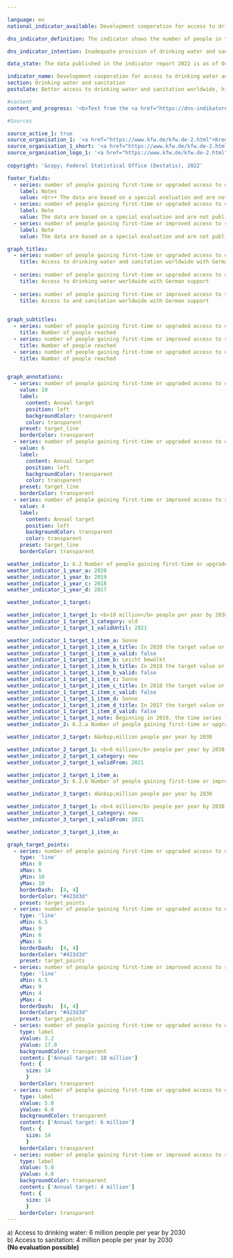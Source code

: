 ```yaml
---

language: en    
national_indicator_available: Development cooperation for access to drinking water and sanitation    

dns_indicator_definition: The indicator shows the number of people in the relevant reference year who obtained first-time or improved access to drinking water (6.2.a) and/or sanitation (6.2.b) as a direct result of German support.    

dns_indicator_intention: Inadequate provision of drinking water and sanitary facilities has far-reaching consequences for human nutrition and health.<br>The target of the German Government is that ten million people worldwide should, with German support, obtain access to drinking water and sanitation each year up to 2030. This target has now been further refined, and now six million people worldwide are to obtain access to drinking water with German support each year until 2030, while four million people in the world are to obtain access to sanitation each year with German support.    

data_state: The data published in the indicator report 2022 is as of Oct 31 2022. The data shown on this platform is updated regularly, so that more current data may be available online than published in the <a href="https://dns-indikatoren.de/assets/publications/reports/en/2022.pdf">indicator report 2022</a>.    

indicator_name: Development cooperation for access to drinking water and sanitation    
section: Drinking water and sanitation    
postulate: Better access to drinking water and sanitation worldwide, higher (safer) quality    

#content     
content_and_progress: '<b>Text from the <a href="https://dns-indikatoren.de/assets/publications/reports/en/2021.pdf">Indicator Report 2021&nbsp;</a></b><br><br>The indicator is based on data from the Kreditanstalt für Wiederaufbau (<abbr title="Reconstruction Loan Corporation (Kreditanstalt für Wiederaufbau)">KfW</abbr>) and only measures the number of people reached through its support. Measures taken by other parties, such as the Deutsche Gesellschaft für Internationale Zusammenarbeit (<abbr title="German Agency for International Cooperation">GIZ</abbr>), Länder and private aid agencies, are not taken into account. The indicator is based exclusively on the planned scope of new funding commitments for drinking water and sanitation projects at the time of submission of the programme proposal to the Federal Ministry for Economic Cooperation and Development. The <abbr title="Reconstruction Loan Corporation (Kreditanstalt für Wiederaufbau)">KfW</abbr> assesses the number of people who, following completion of the construction projects, will have obtained first-time or improved access to drinking water and sanitation or will be able to benefit from the constructed facilities. Whether people are actually reached cannot be estimated in practice until the infrastructure has become operational, and this is not what the indicator shows. Since a person may obtain first-time or improved access to both drinking water and sanitation, double counting is possible between the two indicators and between two years.<br><br>The funding granted by the <abbr title="Reconstruction Loan Corporation (Kreditanstalt für Wiederaufbau)">KfW</abbr> comprises grants and loans financed from the federal budget and funds raised in the financial markets. The recipients are generally developing and emerging countries, which means that this indicator is related to indicator 17.1&nbsp;– official development assistance as a proportion of gross national income.<br><br>In 2019&nbsp;the data collection method was revised. Whereas the indicator previously counted people who were reached either directly, <abbr title="for example (exempli gratia)">e.g.</abbr> by domestic connections, or indirectly, <abbr title="for example (exempli gratia)">e.g.</abbr> the entire population of a country supported by a sectoral reform programme, it now covers only those people who are reached directly. In 2017, for instance, of the total of 28.6&nbsp;million recorded beneficiaries, 9.5&nbsp;million were reached indirectly. In 2018, 45.1&nbsp;million out of a total of 60.3&nbsp;million were indirect beneficiaries. In 2017&nbsp;and 2018&nbsp;the indirectly reached target group represented 33.2% and 74.8% respectively of the total number of beneficiaries. Another change lies in the fact that the figure is based only on the proportion of beneficiaries who have been reached by German-funded share of measures. Contributions made by other donors and the efforts of the host country itself are not counted. Similarly, no consideration is given to energy-efficiency measures, improvements to operational processes or renewals of pumping stations, since these do not lead directly to improved access for the target group.<br><br>In recent years, the planned numbers of people who were to obtain access to drinking water and sanitation with German support have always been above the target of ten million. Under the revised methodology, the planned numbers of people who were to obtain first-time or improved access in 2019&nbsp;were about 14.3&nbsp;million for drinking water and 6.1&nbsp;million for wastewater and sanitation.<br><br>The commitments made by the <abbr title="Reconstruction Loan Corporation (Kreditanstalt für Wiederaufbau)">KfW</abbr> with regard to drinking water and sanitation rose by 26.0% from 2012&nbsp;to 2018&nbsp;to more than <abbr title="Euro">EUR</abbr> 1&nbsp;billion. By contrast with the commitments, disbursements have steadily declined since 2015&nbsp;to the most recent figure of <abbr title="Euro">EUR</abbr> 424.9&nbsp;million. One of the main reasons for this lies in the time lag between commitments and payments.'    

#Sources    

source_active_1: true
source_organisation_1: '<a href="https://www.kfw.de/kfw.de-2.html">Kreditanstalt für Wiederaufbau (KfW)</a>'
source_organisation_1_short: '<a href="https://www.kfw.de/kfw.de-2.html" target="_blank">Kreditanstalt für Wiederaufbau (KfW)</a>'
source_organisation_logo_1: '<a href="https://www.kfw.de/kfw.de-2.html" target="_blank"><img src="https://dnsUpgradeEnvironment.github.io/dns-indicators/public/OrgImgEn/kfw.png" alt="Kreditanstalt für Wiederaufbau (KfW)" title=" Click here to visit the homepage of the organizationKreditanstalt für Wiederaufbau (KfW)" style="height:60px; width:148px; border: transparent"/></a>'
    
copyright: '&copy; Federal Statistical Office (Destatis), 2022'    

footer_fields:
  - series: number of people gaining first-time or upgraded access to drinking water or sanitation owing to german support
    label: Notes
    value: <br>• The data are based on a special evaluation and are not publicly available.<br>• Beginning in 2019, the time series for drinking water supply and sanitation will be reported separately.
  - series: number of people gaining first-time or upgraded access to drinking water owing to german support
    label: Note
    value: The data are based on a special evaluation and are not publicly available.
  - series: number of people gaining first-time or improved access to sanitation owing to german support
    label: Note
    value: The data are based on a special evaluation and are not publicly available.    

graph_titles: 
  - series: number of people gaining first-time or upgraded access to drinking water or sanitation owing to german support
    title: Access to drinking water and sanitation worldwide with German support
    
  - series: number of people gaining first-time or upgraded access to drinking water owing to german support
    title: Access to drinking water worldwide with German support
    
  - series: number of people gaining first-time or improved access to sanitation owing to german support
    title: Access to and sanitation worldwide with German support
        

graph_subtitles: 
  - series: number of people gaining first-time or upgraded access to drinking water owing to german support
    title: Number of people reached
  - series: number of people gaining first-time or improved access to sanitation owing to german support
    title: Number of people reached
  - series: number of people gaining first-time or upgraded access to drinking water or sanitation owing to german support
    title: Number of people reached    


graph_annotations:
  - series: number of people gaining first-time or upgraded access to drinking water or sanitation owing to german support
    value: 10
    label:
      content: Annual target
      position: left
      backgroundColor: transparent
      color: transparent
    preset: target_line
    borderColor: transparent
  - series: number of people gaining first-time or upgraded access to drinking water owing to german support
    value: 6
    label:
      content: Annual target
      position: left
      backgroundColor: transparent
      color: transparent
    preset: target_line
    borderColor: transparent
  - series: number of people gaining first-time or improved access to sanitation owing to german support
    value: 4
    label:
      content: Annual target
      position: left
      backgroundColor: transparent
      color: transparent
    preset: target_line
    borderColor: transparent            

weather_indicator_1: 6.2 Number of people gaining first-time or upgraded access to drinking water or sanitation owing to German support
weather_indicator_1_year_a: 2020
weather_indicator_1_year_b: 2019
weather_indicator_1_year_c: 2018
weather_indicator_1_year_d: 2017

weather_indicator_1_target: 

weather_indicator_1_target_1: <b>10 million</b> people per year by 2030
weather_indicator_1_target_1_category: old
weather_indicator_1_target_1_validUntil: 2021

weather_indicator_1_target_1_item_a: Sonne
weather_indicator_1_target_1_item_a_title: In 2020 the target value or a better value was achieved and the average change did not point in the direction of deterioration.
weather_indicator_1_target_1_item_a_valid: false
weather_indicator_1_target_1_item_b: Leicht bewölkt
weather_indicator_1_target_1_item_b_title: In 2019 the target value or a better value was achieved, but the average change pointed in the direction of deterioration.
weather_indicator_1_target_1_item_b_valid: false
weather_indicator_1_target_1_item_c: Sonne
weather_indicator_1_target_1_item_c_title: In 2018 the target value or a better value was achieved and the average change did not point in the direction of deterioration.
weather_indicator_1_target_1_item_c_valid: false
weather_indicator_1_target_1_item_d: Sonne
weather_indicator_1_target_1_item_d_title: In 2017 the target value or a better value was achieved and the average change did not point in the direction of deterioration.
weather_indicator_1_target_1_item_d_valid: false
weather_indicator_1_target_1_note: Beginning in 2019, the time series for drinking water supply and sanitation will be reported separately.
weather_indicator_2: 6.2.a Number of people gaining first-time or upgraded access to drinking water owing to German support

weather_indicator_2_target: 6&nbsp;million people per year by 2030

weather_indicator_2_target_1: <b>6 million</b> people per year by 2030
weather_indicator_2_target_1_category: new
weather_indicator_2_target_1_validFrom: 2021

weather_indicator_2_target_1_item_a:
weather_indicator_3: 6.2.b Number of people gaining first-time or improved access to sanitation owing to German support

weather_indicator_3_target: 4&nbsp;million people per year by 2030

weather_indicator_3_target_1: <b>4 million</b> people per year by 2030
weather_indicator_3_target_1_category: new
weather_indicator_3_target_1_validFrom: 2021

weather_indicator_3_target_1_item_a:    

graph_target_points:
  - series: number of people gaining first-time or upgraded access to drinking water or sanitation owing to german support
    type: 'line'
    xMin: 0
    xMax: 6
    yMin: 10
    yMax: 10
    borderDash:  [4, 4]
    borderColor: "#423d3d"
    preset: target_points
  - series: number of people gaining first-time or upgraded access to drinking water owing to german support
    type: 'line'
    xMin: 6.5
    xMax: 9
    yMin: 6
    yMax: 6
    borderDash:  [4, 4]
    borderColor: "#423d3d"
    preset: target_points
  - series: number of people gaining first-time or improved access to sanitation owing to german support
    type: 'line'
    xMin: 6.5
    xMax: 9
    yMin: 4
    yMax: 4
    borderDash:  [4, 4]
    borderColor: "#423d3d"
    preset: target_points
  - series: number of people gaining first-time or upgraded access to drinking water or sanitation owing to german support
    type: label
    xValue: 3.2
    yValue: 17.0
    backgroundColor: transparent
    content: ['Annual target: 10 million']
    font: {
      size: 14
      }
    borderColor: transparent
  - series: number of people gaining first-time or upgraded access to drinking water owing to german support
    type: label
    xValue: 5.0
    yValue: 6.0
    backgroundColor: transparent
    content: ['Annual target: 6 million']
    font: {
      size: 14
      }
    borderColor: transparent
  - series: number of people gaining first-time or improved access to sanitation owing to german support
    type: label
    xValue: 5.0
    yValue: 4.0
    backgroundColor: transparent
    content: ['Annual target: 4 million']
    font: {
      size: 14
      }
    borderColor: transparent    
---
```



<div>
  <div class="my-header">
    <label class="default">a) Access to drinking water: 6&nbsp;million people per year by 2030
    </label>
  </div>
</div>
<div>
  <div class="my-header">
    <label class="default">b) Access to sanitation: 4&nbsp;million people per year by 2030
    </label>
  </div>
</div>
<div class="my-header-note">
  <label class="default"><b>(No evaluation possible)
  </b></label>
</div>